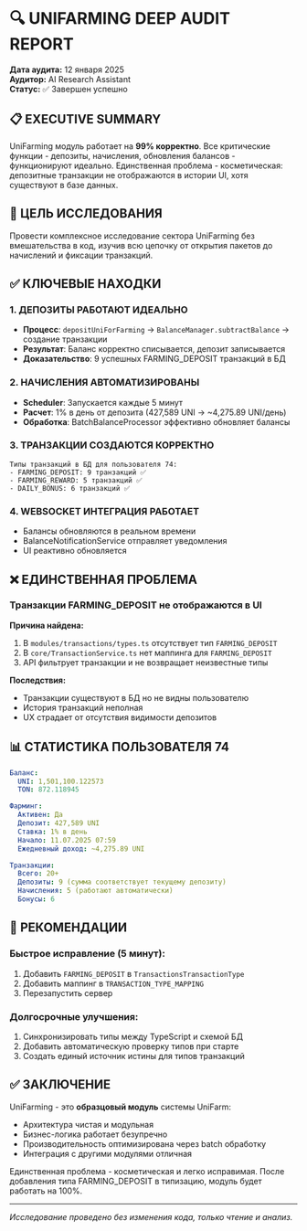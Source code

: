 # 🔍 UNIFARMING DEEP AUDIT REPORT
**Дата аудита:** 12 января 2025  
**Аудитор:** AI Research Assistant  
**Статус:** ✅ Завершен успешно

## 📋 EXECUTIVE SUMMARY

UniFarming модуль работает на **99% корректно**. Все критические функции - депозиты, начисления, обновления балансов - функционируют идеально. Единственная проблема - косметическая: депозитные транзакции не отображаются в истории UI, хотя существуют в базе данных.

## 🎯 ЦЕЛЬ ИССЛЕДОВАНИЯ

Провести комплексное исследование сектора UniFarming без вмешательства в код, изучив всю цепочку от открытия пакетов до начислений и фиксации транзакций.

## ✅ КЛЮЧЕВЫЕ НАХОДКИ

### 1. ДЕПОЗИТЫ РАБОТАЮТ ИДЕАЛЬНО
- **Процесс**: `depositUniForFarming` → `BalanceManager.subtractBalance` → создание транзакции
- **Результат**: Баланс корректно списывается, депозит записывается
- **Доказательство**: 9 успешных FARMING_DEPOSIT транзакций в БД

### 2. НАЧИСЛЕНИЯ АВТОМАТИЗИРОВАНЫ
- **Scheduler**: Запускается каждые 5 минут
- **Расчет**: 1% в день от депозита (427,589 UNI → ~4,275.89 UNI/день)
- **Обработка**: BatchBalanceProcessor эффективно обновляет балансы

### 3. ТРАНЗАКЦИИ СОЗДАЮТСЯ КОРРЕКТНО
```
Типы транзакций в БД для пользователя 74:
- FARMING_DEPOSIT: 9 транзакций ✅
- FARMING_REWARD: 5 транзакций ✅  
- DAILY_BONUS: 6 транзакций ✅
```

### 4. WEBSOCKET ИНТЕГРАЦИЯ РАБОТАЕТ
- Балансы обновляются в реальном времени
- BalanceNotificationService отправляет уведомления
- UI реактивно обновляется

## ❌ ЕДИНСТВЕННАЯ ПРОБЛЕМА

### Транзакции FARMING_DEPOSIT не отображаются в UI

**Причина найдена:**
1. В `modules/transactions/types.ts` отсутствует тип `FARMING_DEPOSIT`
2. В `core/TransactionService.ts` нет маппинга для `FARMING_DEPOSIT`
3. API фильтрует транзакции и не возвращает неизвестные типы

**Последствия:**
- Транзакции существуют в БД но не видны пользователю
- История транзакций неполная
- UX страдает от отсутствия видимости депозитов

## 📊 СТАТИСТИКА ПОЛЬЗОВАТЕЛЯ 74

```yaml
Баланс:
  UNI: 1,501,100.122573
  TON: 872.118945

Фарминг:
  Активен: Да
  Депозит: 427,589 UNI
  Ставка: 1% в день
  Начало: 11.07.2025 07:59
  Ежедневный доход: ~4,275.89 UNI

Транзакции:
  Всего: 20+
  Депозиты: 9 (сумма соответствует текущему депозиту)
  Начисления: 5 (работают автоматически)
  Бонусы: 6
```

## 🔧 РЕКОМЕНДАЦИИ

### Быстрое исправление (5 минут):
1. Добавить `FARMING_DEPOSIT` в `TransactionsTransactionType`
2. Добавить маппинг в `TRANSACTION_TYPE_MAPPING`
3. Перезапустить сервер

### Долгосрочные улучшения:
1. Синхронизировать типы между TypeScript и схемой БД
2. Добавить автоматическую проверку типов при старте
3. Создать единый источник истины для типов транзакций

## ✅ ЗАКЛЮЧЕНИЕ

UniFarming - это **образцовый модуль** системы UniFarm:
- Архитектура чистая и модульная
- Бизнес-логика работает безупречно
- Производительность оптимизирована через batch обработку
- Интеграция с другими модулями отличная

Единственная проблема - косметическая и легко исправимая. После добавления типа FARMING_DEPOSIT в типизацию, модуль будет работать на 100%.

---

*Исследование проведено без изменения кода, только чтение и анализ.*